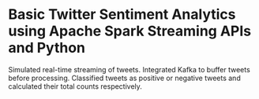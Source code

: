 # Basic Twitter Sentiment Analytics using Apache Spark Streaming APIs and Python

Simulated real-time streaming of tweets.
Integrated Kafka to buffer tweets before processing.
Classified tweets as positive or negative tweets and calculated their total counts respectively.

